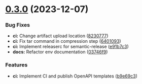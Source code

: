 # [0.3.0](https://github.com/Keyfactor/signserver-go-client-sdk/compare/v0.2.1...v0.3.0) (2023-12-07)


### Bug Fixes

* **ci:** Change artifact upload location ([8230777](https://github.com/Keyfactor/signserver-go-client-sdk/commit/82307774aaaa8e698e5d540feb9410769df39b47))
* **ci:** Fix tar command in compression step ([6401093](https://github.com/Keyfactor/signserver-go-client-sdk/commit/640109380a209edf788f4e9b4b9b6735518380ba))
* **ci:** Implement releaserc for semantic-release ([e91b7c3](https://github.com/Keyfactor/signserver-go-client-sdk/commit/e91b7c3eefd48b85482b833bc726b7014f8d2544))
* **docs:** Refactor env documentation ([03746f9](https://github.com/Keyfactor/signserver-go-client-sdk/commit/03746f9304dac868a5d53af9304c3e7be6ea562e))


### Features

* **ci:** Implement CI and publish OpenAPI templates ([b9e69c3](https://github.com/Keyfactor/signserver-go-client-sdk/commit/b9e69c32e1e049302d8284e166a9aa1789428101))
